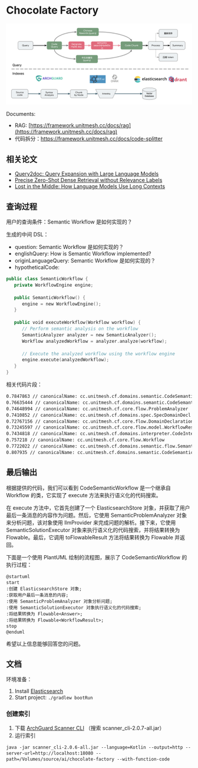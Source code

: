 # Chocolate Factory

![Query && Indexing](docs/query-indexing.png)

Documents:

- RAG: [https://framework.unitmesh.cc/docs/rag](https://framework.unitmesh.cc/docs/rag)
- 代码拆分：https://framework.unitmesh.cc/docs/code-splitter

## 相关论文

- [Query2doc: Query Expansion with Large Language Models](https://arxiv.org/abs/2303.07678)
- [Precise Zero-Shot Dense Retrieval without Relevance Labels](https://arxiv.org/abs/2212.10496)
- [Lost in the Middle: How Language Models Use Long Contexts](https://arxiv.org/abs/2307.03172)

## 查询过程

用户的查询条件：Semantic Workflow 是如何实现的？

生成的中间 DSL：

- question: Semantic Workflow 是如何实现的？
- englishQuery: How is Semantic Workflow implemented?
- originLanguageQuery: Semantic Workflow 是如何实现的？
- hypotheticalCode:
```kotlin
public class SemanticWorkflow {
   private WorkflowEngine engine;
   
   public SemanticWorkflow() {
      engine = new WorkflowEngine();
   }
   
   public void executeWorkflow(Workflow workflow) {
      // Perform semantic analysis on the workflow
      SemanticAnalyzer analyzer = new SemanticAnalyzer();
      Workflow analyzedWorkflow = analyzer.analyze(workflow);
      
      // Execute the analyzed workflow using the workflow engine
      engine.execute(analyzedWorkflow);
   }
}
```

相关代码片段：

```bash
0.7847863 // canonicalName: cc.unitmesh.cf.domains.semantic.CodeSemanticWorkflowTest
0.76635444 // canonicalName: cc.unitmesh.cf.domains.semantic.CodeSemanticDecl
0.74648994 // canonicalName: cc.unitmesh.cf.core.flow.ProblemAnalyzer
0.7410852 // canonicalName: cc.unitmesh.cf.domains.spec.SpecDomainDecl
0.72767156 // canonicalName: cc.unitmesh.cf.core.flow.DomainDeclaration
0.73245597 // canonicalName: cc.unitmesh.cf.core.flow.model.WorkflowResult
0.7434818 // canonicalName: cc.unitmesh.cf.domains.interpreter.CodeInterpreterWorkflow.execute
0.757218 // canonicalName: cc.unitmesh.cf.core.flow.Workflow
0.7722022 // canonicalName: cc.unitmesh.cf.domains.semantic.flow.SemanticProblemAnalyzer
0.807935 // canonicalName: cc.unitmesh.cf.domains.semantic.CodeSemanticWorkflow.execute
```

## 最后输出

根据提供的代码，我们可以看到 CodeSemanticWorkflow 是一个继承自 Workflow 的类，它实现了 execute 方法来执行语义化的代码搜索。

在 execute 方法中，它首先创建了一个 ElasticsearchStore 对象，并获取了用户最后一条消息的内容作为问题。然后，它使用 SemanticProblemAnalyzer
对象来分析问题，该对象使用 llmProvider 来完成问题的解析。接下来，它使用 SemanticSolutionExecutor 对象来执行语义化的代码搜索，并将结果转换为
Flowable<Answer>。最后，它调用 toFlowableResult 方法将结果转换为 Flowable<WorkflowResult> 并返回。

下面是一个使用 PlantUML 绘制的流程图，展示了 CodeSemanticWorkflow 的执行过程：

```plantuml
@startuml
start
:创建 ElasticsearchStore 对象;
:获取用户最后一条消息的内容;
:使用 SemanticProblemAnalyzer 对象分析问题;
:使用 SemanticSolutionExecutor 对象执行语义化的代码搜索;
:将结果转换为 Flowable<Answer>;
:将结果转换为 Flowable<WorkflowResult>;
stop
@enduml
```

希望以上信息能够回答您的问题。

## 文档

环境准备：

1. Install [Elasticsearch](https://www.elastic.co/guide/en/elasticsearch/reference/current/install-elasticsearch.html)
2. Start project: `./gradlew bootRun`

### 创建索引

1. 下载 [ArchGuard Scanner CLI](https://github.com/archguard/archguard/releases) （搜索  scanner_cli-2.0.7-all.jar）
2. 运行索引

```
java -jar scanner_cli-2.0.6-all.jar --language=Kotlin --output=http --server-url=http://localhost:18080 --
path=/Volumes/source/ai/chocolate-factory --with-function-code
```


